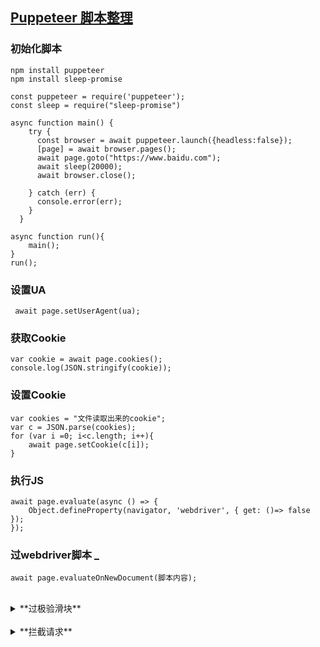 ## [Puppeteer 脚本整理](https://puffhub.github.io/)

### 初始化脚本
```
npm install puppeteer
npm install sleep-promise
```

```
const puppeteer = require('puppeteer');
const sleep = require("sleep-promise")

async function main() {
    try {
      const browser = await puppeteer.launch({headless:false});
      [page] = await browser.pages();
      await page.goto("https://www.baidu.com");
      await sleep(20000);
      await browser.close();
      
    } catch (err) {
      console.error(err);
    }
  }
  
async function run(){
	main();
}
run();
```

### 设置UA
``` await page.setUserAgent(ua);```

### 获取Cookie
``` 
var cookie = await page.cookies();
console.log(JSON.stringify(cookie));
```

### 设置Cookie
``` 
var cookies = "文件读取出来的cookie";
var c = JSON.parse(cookies);
for (var i =0; i<c.length; i++){
	await page.setCookie(c[i]);
}
```

### 执行JS
```
await page.evaluate(async () => {
    Object.defineProperty(navigator, 'webdriver', { get: ()=> false });
});
```

### 过webdriver脚本 [_](https://github.com/kingname/stealth.min.js)
```
await page.evaluateOnNewDocument(脚本内容);
```

<br />
<details>
<summary>**过极验滑块**</summary>

```
async function slider() {
  try{
    await page.waitForSelector(".geetest_ready",{ timeout: 10000});
  }catch(e){
    return;
  }
  // 等待canvas完成 并完成0.5s的移动动画 (验证出错也可为等待时间)
  await page.waitForSelector('.geetest_ready', {
    timeout: 0,
  });
  await page.waitForTimeout(500);
  // 获取canvas的左上角X坐标作为滑动的基坐标
  await page.waitForSelector('.geetest_canvas_bg');
  let canvasCoordinate = await page.$('.geetest_canvas_bg');
  let canvasBox = await canvasCoordinate.boundingBox();
  let canvasX = canvasBox.x;
  // 等待滑动按钮出现获取Y坐标
  await page.waitForSelector('.geetest_slider_button');
  let button = await page.$('.geetest_slider_button');
  let box = await button.boundingBox();
  let mouseY = Math.floor(box.y + box.height / 2);
  // 计算位移
  let moveDistance = await compare();
  // 滑动验证
  await page.hover('.geetest_slider_button');
  await page.mouse.down();
  await page.mouse.move(canvasX + moveDistance / 3, mouseY, { steps: 15 });
  await page.waitForTimeout(1 * 30);
  await page.mouse.move(canvasX + moveDistance / 2, mouseY + 3, { steps: 20 });
  await page.waitForTimeout(2 * 50);
  await page.mouse.move(canvasX + moveDistance + 5, mouseY - 1, { steps: 18 });
  await page.waitForTimeout(3 * 20);
  await page.mouse.move(canvasX + moveDistance / 1, mouseY, { steps: 40 });
  await page.waitForTimeout(4 * 30);
  await page.mouse.up();
  // await page.waitForSelector('.geetest_success_radar_tip_content');
  // // 是否验证成功
  // let state = await page.evaluate(() => {
  //   return document.querySelector('.geetest_success_radar_tip_content').innerText;
  // });
  // if (state !== '验证成功') {
  //   return slider();
  // }
}
// 计算位移
async function compare() {
  //  获取canvas
  let moveDistance = await page.evaluate(() => {
    let fullbgs = document.querySelector('.geetest_canvas_fullbg');
    let bgs = document.querySelector('.geetest_canvas_bg');
    let bgsCtx = bgs.getContext('2d');
    let fullbgsCtx = fullbgs.getContext('2d');
    let canvasWidth = bgsCtx.canvas.width;
    let canvasHeight = bgsCtx.canvas.height;
    // 最大像素差(阀值)
    // let pixelsDifference = 100;
    let pixelsDifference = 60;
    // 第一个超过阀值的x坐标 最后一个超过阀值的x坐标
    let firstX, lastX;
    // 对比像素
    for (let i = 1, k = 1; i < canvasWidth; i++) {
      if (!firstX) {
        // 找到第一个超过阀值的X坐标后 Y轴停止循环
        for (let j = 1; j < canvasHeight; j++) {
          // 获取像素数据
          let bgsPx = bgsCtx.getImageData(i, j, 1, 1).data;
          let fullbgsPx = fullbgsCtx.getImageData(i, j, 1, 1).data;
          // 计算像素差 并判断是否超过阀值
          let res1 = Math.abs(bgsPx[0] - fullbgsPx[0]);
          let res2 = Math.abs(bgsPx[1] - fullbgsPx[1]);
          let res3 = Math.abs(bgsPx[2] - fullbgsPx[2]);
          if (res1 > pixelsDifference || res2 > pixelsDifference || res3 > pixelsDifference) {
            firstX = i;
            // 记录Y坐标
            k = j;
          }
        }
      } else {
        // 顺着X轴查找最后一个超过阀值的X坐标
        // K是第一个超过阀值的Y坐标
        // (会多一点循环时间 但是不用手动测量阴影块宽度)
        let bgsPx = bgsCtx.getImageData(i, k, 1, 1).data;
        let fullbgsPx = fullbgsCtx.getImageData(i, k, 1, 1).data;
        let res1 = Math.abs(bgsPx[0] - fullbgsPx[0]);
        let res2 = Math.abs(bgsPx[1] - fullbgsPx[1]);
        let res3 = Math.abs(bgsPx[2] - fullbgsPx[2]);
        if (res1 > pixelsDifference || res2 > pixelsDifference || res3 > pixelsDifference) {
          lastX = i;
        }
      }
    }
    // 滑动到阴影块中心的距离
    return firstX + (lastX - firstX) / 2;
  });
  return moveDistance;
}
```
</details>

<br />
<details>
<summary>**拦截请求**</summary>
[request.continue()参数](https://zhaoqize.github.io/puppeteer-api-zh_CN/#?product=Puppeteer&version=v13.0.0&show=api-requestcontinueoverrides)

```

const puppeteer = require('puppeteer');
(async () => {
  try {
    const browser = await puppeteer.launch({
      ignoreHTTPSErrors: true,
      headless: false,
      args: ['--no-sandbox', '--disable-setuid-sandbox'],
    }).catch(() => browser.close);
    const page = await browser.newPage();
    await page.setRequestInterception(true);
    await page.on('request', request => {
      request.continue();
    });
    await page.goto('https://baidu.com');
    await page.screenshot({ path: 'news.png', fullPage: true });
    await browser.close();
  } catch (e) {
    console.log(e);
  }
})();
</details>